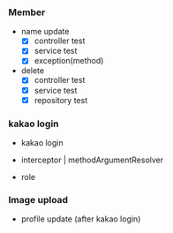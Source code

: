 ### Member

- name update
    - [x] controller test
    - [x] service test
    - [x] exception(method)
- delete
    - [x] controller test
    - [x] service test
    - [x] repository test

### kakao login

- kakao login

- interceptor | methodArgumentResolver

- role

### Image upload

- profile update (after kakao login)  